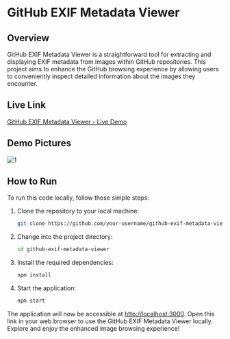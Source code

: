 # GitHub EXIF Metadata Viewer

## Overview

GitHub EXIF Metadata Viewer is a straightforward tool for extracting and displaying EXIF metadata from images within GitHub repositories. This project aims to enhance the GitHub browsing experience by allowing users to conveniently inspect detailed information about the images they encounter.

## Live Link

[GitHub EXIF Metadata Viewer - Live Demo](https://exif-meta-data-viewer.vercel.app/) 

## Demo Pictures

![1](https://github.com/27manavgandhi/Exif-MetaData-Viewer/assets/77005766/a5c4a154-8a28-47a6-ade8-4650f36fdcae)




## How to Run

To run this code locally, follow these simple steps:

1. Clone the repository to your local machine:

    ```bash
    git clone https://github.com/your-username/github-exif-metadata-viewer.git
    ```

2. Change into the project directory:

    ```bash
    cd github-exif-metadata-viewer
    ```

3. Install the required dependencies:

    ```bash
    npm install
    ```

4. Start the application:

    ```bash
    npm start
    ```

The application will now be accessible at [http://localhost:3000](http://localhost:3000). Open this link in your web browser to use the GitHub EXIF Metadata Viewer locally. Explore and enjoy the enhanced image browsing experience!
